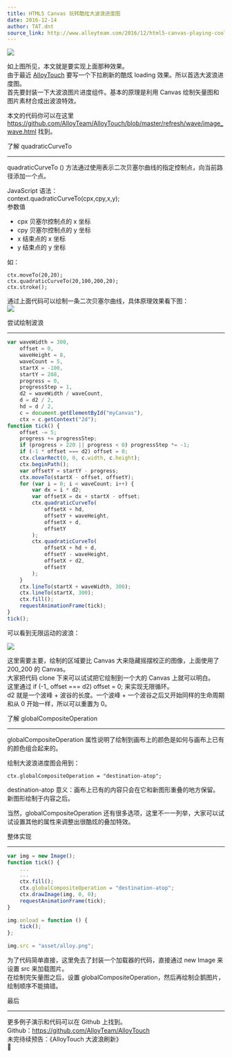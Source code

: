 ```yaml
---
title: HTML5 Canvas 玩转酷炫大波浪进度图
date: 2016-12-14
author: TAT.dnt
source_link: http://www.alloyteam.com/2016/12/html5-canvas-playing-cool-big-wave-of-progress/
---
```


![](http://images2015.cnblogs.com/blog/105416/201612/105416-20161213115104620-1393781477.gif)

如上图所见，本文就是要实现上面那种效果。  
由于最近 [AlloyTouch](https://github.com/AlloyTeam/AlloyTouch) 要写一个下拉刷新的酷炫 loading 效果。所以首选大波浪进度图。  
首先要封装一下大波浪图片进度组件。基本的原理是利用 Canvas 绘制矢量图和图片素材合成出波浪特效。

本文的代码你可以在这里 <https://github.com/AlloyTeam/AlloyTouch/blob/master/refresh/wave/image_wave.html> 找到。

了解 quadraticCurveTo  

* * *

quadraticCurveTo () 方法通过使用表示二次贝塞尔曲线的指定控制点，向当前路径添加一个点。

JavaScript 语法：  
context.quadraticCurveTo(cpx,cpy,x,y);  
参数值

-   cpx 贝塞尔控制点的 x 坐标
-   cpy 贝塞尔控制点的 y 坐标
-   x 结束点的 x 坐标
-   y 结束点的 y 坐标

如：

    ctx.moveTo(20,20);
    ctx.quadraticCurveTo(20,100,200,20);
    ctx.stroke();

通过上面代码可以绘制一条二次贝塞尔曲线，具体原理效果看下图：  
![](http://images2015.cnblogs.com/blog/105416/201612/105416-20161213115120636-1871822499.gif)

尝试绘制波浪  

* * *

```javascript
var waveWidth = 300,
    offset = 0,
    waveHeight = 8,
    waveCount = 5,
    startX = -100,
    startY = 208,
    progress = 0,
    progressStep = 1,
    d2 = waveWidth / waveCount,
    d = d2 / 2,
    hd = d / 2,
    c = document.getElementById("myCanvas"),
    ctx = c.getContext("2d");
function tick() {
    offset -= 5;
    progress += progressStep;
    if (progress > 220 || progress < 0) progressStep *= -1;
    if (-1 * offset === d2) offset = 0;
    ctx.clearRect(0, 0, c.width, c.height);
    ctx.beginPath();
    var offsetY = startY - progress;
    ctx.moveTo(startX - offset, offsetY);
    for (var i = 0; i < waveCount; i++) {
        var dx = i * d2;
        var offsetX = dx + startX - offset;
        ctx.quadraticCurveTo(
            offsetX + hd,
            offsetY + waveHeight,
            offsetX + d,
            offsetY
        );
        ctx.quadraticCurveTo(
            offsetX + hd + d,
            offsetY - waveHeight,
            offsetX + d2,
            offsetY
        );
    }
    ctx.lineTo(startX + waveWidth, 300);
    ctx.lineTo(startX, 300);
    ctx.fill();
    requestAnimationFrame(tick);
}
tick();
```

可以看到无限运动的波浪：

![](http://images2015.cnblogs.com/blog/105416/201612/105416-20161213115127339-337053178.png)

这里需要主要，绘制的区域要比 Canvas 大来隐藏摇摆校正的图像，上面使用了 200_200 的 Canvas。  
大家把代码 clone 下来可以试试把它绘制到一个大的 Canvas 上就可以明白。  
这里通过 if (-1_ offset === d2) offset = 0; 来实现无限循环。  
d2 就是一个波峰 + 波谷的长度。一个波峰 + 一个波谷之后又开始同样的生命周期和从 0 开始一样，所以可以重置为 0。

了解 globalCompositeOperation  

* * *

globalCompositeOperation 属性说明了绘制到画布上的颜色是如何与画布上已有的颜色组合起来的。

绘制大波浪进度图会用到：

    ctx.globalCompositeOperation = "destination-atop";

destination-atop 意义：画布上已有的内容只会在它和新图形重叠的地方保留。新图形绘制于内容之后。

当然，globalCompositeOperation 还有很多选项，这里不一一列举，大家可以试试设置其他的属性来调整出很酷炫的叠加特效。

整体实现  

* * *

```javascript
var img = new Image();
function tick() {
    ...
    ...
    ctx.fill();
    ctx.globalCompositeOperation = "destination-atop";
    ctx.drawImage(img, 0, 0);
    requestAnimationFrame(tick);
}
 
img.onload = function () {
    tick();
};
 
img.src = "asset/alloy.png";
```

为了代码简单直接，这里免去了封装一个加载器的代码，直接通过 new Image 来设置 src 来加载图片。  
在绘制完矢量图之后，设置 globalCompositeOperation，然后再绘制企鹅图片，绘制顺序不能搞错。

最后  

* * *

更多例子演示和代码可以在 Github 上找到。  
Github：<https://github.com/AlloyTeam/AlloyTouch>  
未完待续预告：《AlloyTouch 大波浪刷新》  
